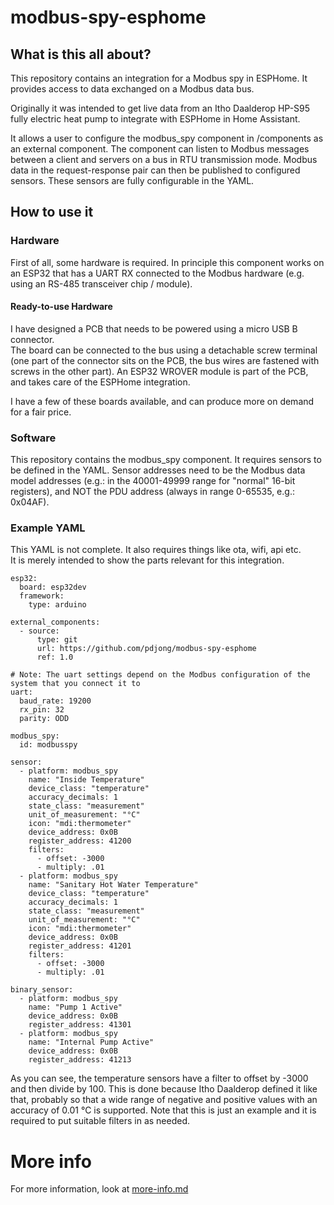 # modbus-spy-esphome

## What is this all about?

This repository contains an integration for a Modbus spy in ESPHome.
It provides access to data exchanged on a Modbus data bus.

Originally it was intended to get live data from an Itho Daalderop HP-S95 fully electric heat pump to integrate with ESPHome in Home Assistant.

It allows a user to configure the modbus_spy component in /components as an external component.
The component can listen to Modbus messages between a client and servers on a bus in RTU transmission mode.
Modbus data in the request-response pair can then be published to configured sensors.
These sensors are fully configurable in the YAML.

## How to use it

### Hardware

First of all, some hardware is required. In principle this component works on an ESP32 that has a UART RX connected to the Modbus hardware (e.g. using an RS-485 transceiver chip / module).

#### Ready-to-use Hardware
I have designed a PCB that needs to be powered using a micro USB B connector.  
The board can be connected to the bus using a detachable screw terminal (one part of the connector sits on the PCB, the bus wires are fastened with screws in the other part). An ESP32 WROVER module is part of the PCB, and takes care of the ESPHome integration.

I have a few of these boards available, and can produce more on demand for a fair price.

### Software

This repository contains the modbus_spy component. It requires sensors to be defined in the YAML.
Sensor addresses need to be the Modbus data model addresses (e.g.: in the 40001-49999 range for "normal" 16-bit registers), and NOT the PDU address (always in range 0-65535, e.g.: 0x04AF).

### Example YAML

This YAML is not complete. It also requires things like ota, wifi, api etc.  
It is merely intended to show the parts relevant for this integration.
```
esp32: 
  board: esp32dev
  framework:
    type: arduino

external_components:
  - source:
      type: git
      url: https://github.com/pdjong/modbus-spy-esphome
      ref: 1.0

# Note: The uart settings depend on the Modbus configuration of the system that you connect it to
uart:
  baud_rate: 19200
  rx_pin: 32
  parity: ODD

modbus_spy:
  id: modbusspy
  
sensor:
  - platform: modbus_spy
    name: "Inside Temperature"
    device_class: "temperature"
    accuracy_decimals: 1
    state_class: "measurement"
    unit_of_measurement: "°C"
    icon: "mdi:thermometer"    
    device_address: 0x0B
    register_address: 41200
    filters:
      - offset: -3000
      - multiply: .01
  - platform: modbus_spy
    name: "Sanitary Hot Water Temperature"
    device_class: "temperature"
    accuracy_decimals: 1
    state_class: "measurement"
    unit_of_measurement: "°C"
    icon: "mdi:thermometer"    
    device_address: 0x0B
    register_address: 41201
    filters:
      - offset: -3000
      - multiply: .01

binary_sensor:
  - platform: modbus_spy
    name: "Pump 1 Active"
    device_address: 0x0B
    register_address: 41301
  - platform: modbus_spy
    name: "Internal Pump Active"
    device_address: 0x0B
    register_address: 41213
```

As you can see, the temperature sensors have a filter to offset by -3000 and then divide by 100.
This is done because Itho Daalderop defined it like that, probably so that a wide range of negative and positive values with an accuracy of 0.01 °C is supported. 
Note that this is just an example and it is required to put suitable filters in as needed.

# More info

For more information, look at [more-info.md](more-info.md)